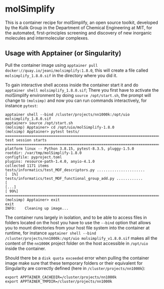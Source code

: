 # molSimplify
This is a container recipe for molSimplify, an open source toolkit, developed by the Kulik Group in the Department of Chemical Engineering at MIT, for the automated, first-principles screening and discovery of new inorganic molecules and intermolecular complexes. 

## Usage with Apptainer (or Singularity)

Pull the container image using `apptainer pull docker://quay.io/jeani/molsimplify:1.8.0`, this will create a file called `molsimplify_1.8.0.sif` in the directory where you did it.

To gain interactive shell access inside the container start it and do `apptainer shell molsimplify_1.8.0.sif`; There you first have to activate the molSimplify environment by doing `source /opt/start.sh`, the prompt will change to `(molsimp)` and now you can run commands interactively, for instance `pytest`:

```
apptainer shell --bind /cluster/projects/nn1000k:/opt/uio molsimplify_1.8.0.sif
apptainer> source /opt/start.sh
(molsimp) Apptainer> cd /opt/uio/molSimplify-1.8.0
(molsimp) Apptainer> pytest tests/
==================================================================================================== test session starts ====================================================================================================
platform linux -- Python 3.8.15, pytest-8.3.5, pluggy-1.5.0
rootdir: /var/tmp/molSimplify-1.8.0
configfile: pyproject.toml
plugins: resource-path-1.4.0, anyio-4.1.0
collected 1171 items                                                                                                                                                                                                        
tests/informatics/test_MOF_descriptors.py ......................                                                                                                                                                      [  1%]
tests/informatics/test_MOF_functional_group_add.py ............                                                                                                                                                       [ 
[...]                                                                                                                                                                               [ 99%]
=================================================================================
(molsimp) Apptainer> exit
exit
INFO:    Cleaning up image...
```

The container runs largely in isolation, and to be able to access files in folders located on the host you have to use the `--bind` option that allows you to mount directories from your host file system into the container at runtime, for instance `apptainer shell --bind /cluster/projects/nn1000k:/opt/uio molsimplify_v1.8.0.sif` makes all the content of the `nn1000K` project folder on the host accessible in `/opt/uio` inside the container.

Should there be a `disk quota exceeded` error when pulling the container image make sure that these temporary folders or their equivalent for Singularity are correctly defined (here in `/cluster/projects/nn1000k`):

```
export APPTAINER_CACHEDIR=/cluster/projects/nn1000k
export APPTAINER_TMPDIR=/cluster/projects/nn1000k
```

